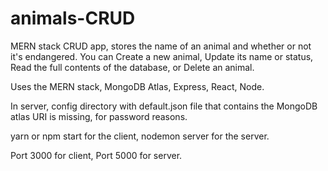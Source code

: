 # animals-CRUD
MERN stack CRUD app, stores the name of an animal and whether or not it's endangered. You can Create a new animal,
Update its name or status, Read the full contents of the database, or Delete an animal. 

Uses the MERN stack, MongoDB Atlas, Express, React, Node. 

In server, config directory with default.json file that contains the MongoDB atlas URI is missing, for password reasons.

yarn or npm start for the client, nodemon server for the server. 

Port 3000 for client, Port 5000 for server. 
